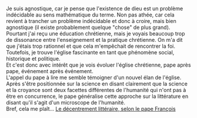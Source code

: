 Je suis agnostique, car je pense que l'existence de dieu est un problème indécidable au sens mathématique du terme. Non pas athée, car cela revient à trancher un problème indécidable et donc à croire, mais bien agnostique (il existe probablement quelque "chose" de plus grand). Pourtant j'ai reçu une éducation chrétienne, mais je voyais beaucoup trop de dissonance entre l'enseignement et la pratique chrétienne. On m'a dit que j'étais trop rationnel et que cela m'empêchait de rencontrer la foi. Toutefois, je trouve l'église fascinante en tant que phénomène social, historique et politique.  
Et c'est donc avec intérêt que je vois évoluer l'église chrétienne, pape après pape, événement après événement.  
L'appel du pape à lire me semble témoigner d'un nouvel élan de l'église. Après s'être positionnée sur la science en disant clairement que la science et la croyance sont deux facettes différentes de l'humanité qui n'ont pas à être en concurrence, le pape généralise cette approche sur la littérature en disant qu'il s'agit d'un microscope de l'humanité.  
Bref, cela me plaît...
[Le décentrement littéraire, selon le pape François](https://www.radiofrance.fr/franceculture/podcasts/l-idee/le-decentrement-litteraire-selon-le-pape-francois-7938743)
